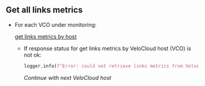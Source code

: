 ## Get all links metrics

* For each VCO under monitoring:

    [get links metrics by host](get_links_metrics_by_host.md)

    * If response status for get links metrics by VeloCloud host (VCO) is not ok:
      ```python
      logger.info(f"Error: could not retrieve links metrics from Velocloud host {host}")
      ```
      _Continue with next VeloCloud host_